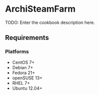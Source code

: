 # ArchiSteamFarm

TODO: Enter the cookbook description here.
## Requirements
### Platforms
* CentOS 7+
* Debian 7+
* Fedora 21+
* openSUSE 13+
* RHEL 7+
* Ubuntu 12.04+
